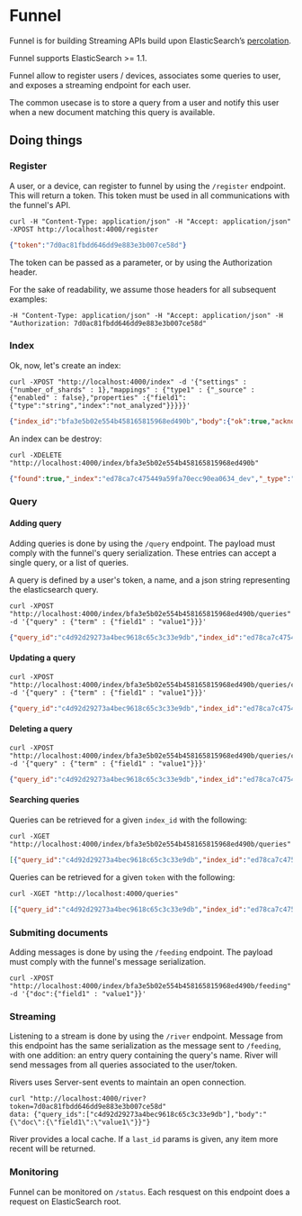 # Funnel

Funnel is for building Streaming APIs build upon ElasticSearch’s
[percolation](http://www.elasticsearch.org/guide/en/elasticsearch/reference/current/search-percolate.html).

Funnel supports ElasticSearch >= 1.1.

Funnel allow to register users / devices, associates some queries to user, and
exposes a streaming endpoint for each user.

The common usecase is to store a query from a user and notify this user when a
new document matching this query is available.

## Doing things

### Register

A user, or a device, can register to funnel by using the `/register` endpoint.
This will return a token. This token must be used in all communications with the
funnel's API.

``` shell
curl -H "Content-Type: application/json" -H "Accept: application/json" -XPOST http://localhost:4000/register
```
``` json
{"token":"7d0ac81fbdd646dd9e883e3b007ce58d"}
```

The token can be passed as a parameter, or by using the Authorization header.

For the sake of readability, we assume those headers for all subsequent
examples:

``` shell
-H "Content-Type: application/json" -H "Accept: application/json" -H "Authorization: 7d0ac81fbdd646dd9e883e3b007ce58d"
```

### Index

Ok, now, let's create an index:

``` shell
curl -XPOST "http://localhost:4000/index" -d '{"settings" : {"number_of_shards" : 1},"mappings" : {"type1" : {"_source" : {"enabled" : false},"properties" :{"field1":{"type":"string","index":"not_analyzed"}}}}}'
```
``` json
{"index_id":"bfa3e5b02e554b458165815968ed490b","body":{"ok":true,"acknowledged":true}}
```

An index can be destroy:

``` shell
curl -XDELETE "http://localhost:4000/index/bfa3e5b02e554b458165815968ed490b"
```
``` json
{"found":true,"_index":"ed78ca7c475449a59fa70ecc90ea0634_dev","_type":".percolator","_id":"0f415001bc774a129921c4d929e3cd7c-14e8a26c56d04db2a1829d289ca7e91c","_version":3}
```

### Query

#### Adding query

Adding queries is done by using the `/query` endpoint. The payload must
comply with the funnel's query serialization. These entries can accept a single
query, or a list of queries.

A query is defined by a user's token, a name, and a json string representing the
elasticsearch query.

``` shell
curl -XPOST "http://localhost:4000/index/bfa3e5b02e554b458165815968ed490b/queries" -d '{"query" : {"term" : {"field1" : "value1"}}}'
```
``` json
{"query_id":"c4d92d29273a4bec9618c65c3c33e9db","index_id":"ed78ca7c475449a59fa70ecc90ea0634","body":{"_id":"0f415001bc774a129921c4d929e3cd7c-c4d92d29273a4bec9618c65c3c33e9db","_index":"ed78ca7c475449a59fa70ecc90ea0634_dev","_type":".percolator","_version":1,"created":true}}
```

#### Updating a query

``` shell
curl -XPOST "http://localhost:4000/index/bfa3e5b02e554b458165815968ed490b/queries/c4d92d29273a4bec9618c65c3c33e9db" -d '{"query" : {"term" : {"field1" : "value1"}}}'
```

``` json
{"query_id":"c4d92d29273a4bec9618c65c3c33e9db","index_id":"ed78ca7c475449a59fa70ecc90ea0634","body":{"_id":"0f415001bc774a129921c4d929e3cd7c-c4d92d29273a4bec9618c65c3c33e9db","_index":"ed78ca7c475449a59fa70ecc90ea0634_dev","_type":".percolator","_version":1,"created":true}}
```

#### Deleting a query

``` shell
curl -XPOST "http://localhost:4000/index/bfa3e5b02e554b458165815968ed490b/queries/c4d92d29273a4bec9618c65c3c33e9db" -d '{"query" : {"term" : {"field1" : "value1"}}}'
```

``` json
{"query_id":"c4d92d29273a4bec9618c65c3c33e9db","index_id":"ed78ca7c475449a59fa70ecc90ea0634","body":{"_id":"0f415001bc774a129921c4d929e3cd7c-c4d92d29273a4bec9618c65c3c33e9db","_index":"ed78ca7c475449a59fa70ecc90ea0634_dev","_type":".percolator","_version":1,"created":true}}
```

#### Searching queries

Queries can be retrieved for a given `index_id` with the following:

``` shell
curl -XGET "http://localhost:4000/index/bfa3e5b02e554b458165815968ed490b/queries"
```
``` json
[{"query_id":"c4d92d29273a4bec9618c65c3c33e9db","index_id":"ed78ca7c475449a59fa70ecc90ea0634","score":1.0}]
```

Queries can be retrieved for a given `token` with the following:

``` shell
curl -XGET "http://localhost:4000/queries"
```
``` json
[{"query_id":"c4d92d29273a4bec9618c65c3c33e9db","index_id":"ed78ca7c475449a59fa70ecc90ea0634","score":1.0}]
```

### Submiting documents

Adding messages is done by using the `/feeding` endpoint. The payload must
comply with the funnel's message serialization.


``` shell
curl -XPOST "http://localhost:4000/index/bfa3e5b02e554b458165815968ed490b/feeding" -d '{"doc":{"field1" : "value1"}}'
```

### Streaming

Listening to a stream is done by using the `/river` endpoint.
Message from this endpoint has the same serialization as the message sent to
`/feeding`, with one addition: an entry query containing the query's name.
River will send messages from all queries associated to the user/token.

Rivers uses Server-sent events to maintain an open connection.

``` shell
curl "http://localhost:4000/river?token=7d0ac81fbdd646dd9e883e3b007ce58d"
data: {"query_ids":["c4d92d29273a4bec9618c65c3c33e9db"],"body":"{\"doc\":{\"field1\":\"value1\"}}"}
```

River provides a local cache. If a `last_id` params is given, any item more
recent will be returned.

### Monitoring

Funnel can be monitored on `/status`. Each resquest on this endpoint does a
request on ElasticSearch root.
